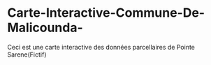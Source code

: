 # Carte-Interactive-Commune-De-Malicounda-
Ceci est une carte interactive des données parcellaires de Pointe Sarene(Fictif) 
